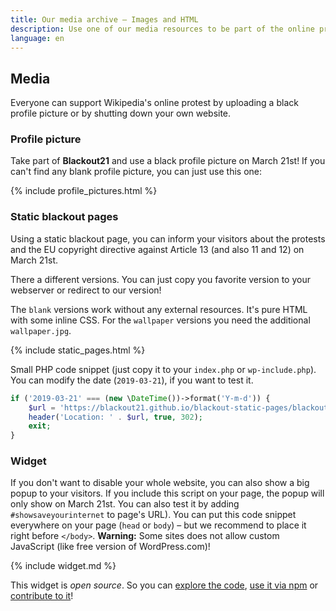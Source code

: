 ```yaml
---
title: Our media archive – Images and HTML
description: Use one of our media resources to be part of the online protests on March 21st, 2019.
language: en
---
```


## Media

Everyone can support Wikipedia's online protest by uploading a black profile picture or by shutting down your
own website.


### Profile picture

Take part of **Blackout21** and use a black profile picture on March 21st! If you can't find any blank profile
picture, you can just use this one:

{% include profile_pictures.html %}


### Static blackout pages

Using a static blackout page, you can inform your visitors about the protests and the EU copyright directive 
against Article 13 (and also 11 and 12) on March 21st.

There a different versions. You can just copy you favorite version to your webserver or redirect to our version!

The `blank` versions work without any external resources. It's pure HTML with some inline CSS. For the `wallpaper`
versions you need the additional `wallpaper.jpg`.

{% include static_pages.html %}

Small PHP code snippet (just copy it to your `index.php` or `wp-include.php`). You can modify the date (`2019-03-21`), if
you want to test it.

```php
if ('2019-03-21' === (new \DateTime())->format('Y-m-d')) {
    $url = 'https://blackout21.github.io/blackout-static-pages/blackout_en.html'; // Or use another version
    header('Location: ' . $url, true, 302);
    exit;
}
```


### Widget

If you don't want to disable your whole website, you can also show a big popup to your visitors. If you include this 
script on your page, the popup will only show on March 21st. You can also test it by adding `#showsaveyourinternet` to
page's URL). You can put this code snippet everywhere on your page (`head` or `body`) – but we recommend to place it
right before `</body>`. **Warning:** Some sites does not allow custom JavaScript (like free version of WordPress.com)!

{% include widget.md %}

This widget is *open source*. So you can [explore the code][3], [use it via npm][4] or [contribute to it][5]!


[1]: https://de.wikipedia.org/wiki/Wikipedia:Meinungsbilder/Protest_gegen_EU-Urheberrechtsreform
[2]: https://blackout21.eu/
[3]: https://github.com/timonf/save-your-internet-widget/tree/master/src
[4]: https://www.npmjs.com/package/save-your-internet-widget
[5]: https://github.com/timonf/save-your-internet-widget
